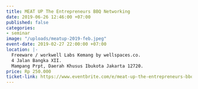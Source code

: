 ```yaml
---
title: MEAT UP The Entrepreneurs BBQ Networking
date: 2019-06-26 12:46:00 +07:00
published: false
categories:
- seminar
image: "/uploads/meatup-2019-feb.jpeg"
event-date: 2019-02-27 22:00:00 +07:00
location: |-
  Freeware / workwell Labs Kemang by wellspaces.co.
  4 Jalan Bangka XII.
  Mampang Prpt, Daerah Khusus Ibukota Jakarta 12720.
price: Rp 250.000
ticket-link: https://www.eventbrite.com/e/meat-up-the-entrepreneurs-bbq-networking-event-at-freeware-wellspacesco-tickets-50902219910
---
```


